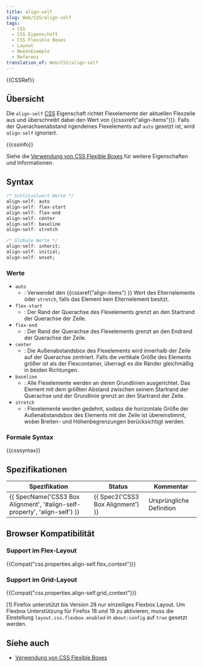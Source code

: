```yaml
---
title: align-self
slug: Web/CSS/align-self
tags:
  - CSS
  - CSS Eigenschaft
  - CSS Flexible Boxes
  - Layout
  - NeedsExample
  - Referenz
translation_of: Web/CSS/align-self
---
```

{{CSSRef}}

## Übersicht

Die `align-self` [CSS](/de/docs/Web/CSS "CSS") Eigenschaft richtet Flexelemente der aktuellen Flexzeile aus und überschreibt dabei den Wert von {{cssxref("align-items")}}. Falls der Querachsenabstand irgendeines Flexelements auf `auto` gesetzt ist, wird `align-self` ignoriert.

{{cssinfo}}

Siehe die [Verwendung von CSS Flexible Boxes](/de/docs/Web/Guide/CSS/Flexible_boxes) für weitere Eigenschaften und Informationen.

## Syntax

```css
/* Schlüsselwort Werte */
align-self: auto
align-self: flex-start
align-self: flex-end
align-self: center
align-self: baseline
align-self: stretch

/* Globale Werte */
align-self: inherit;
align-self: initial;
align-self: unset;
```

### Werte

- `auto`
  - : Verwendet den {{cssxref("align-items") }} Wert des Elternelements oder `stretch`, falls das Element kein Elternelement besitzt.
- `flex-start`
  - : Der Rand der Querachse des Flexelements grenzt an den Startrand der Querachse der Zeile.
- `flex-end`
  - : Der Rand der Querachse des Flexelements grenzt an den Endrand der Querachse der Zeile.
- `center`
  - : Die Außenabstandsbox des Flexelements wird innerhalb der Zeile auf der Querachse zentriert. Falls die vertikale Größe des Elements größer ist als der Flexcontainer, überragt es die Ränder gleichmäßig in beiden Richtungen.
- `baseline`
  - : Alle Flexelemente werden an deren Grundlinien ausgerichtet. Das Element mit dem größten Abstand zwischen seinem Startrand der Querachse und der Grundlinie grenzt an den Startrand der Zeile.
- `stretch`
  - : Flexelemente werden gedehnt, sodass die horizontale Größe der Außenabstandsbox des Elements mit der Zeile ist übereinstimmt, wobei Breiten- und Höhenbegrenzungen berücksichtigt werden.

### Formale Syntax

{{csssyntax}}

## Spezifikationen

| Spezifikation                                                                                        | Status                                       | Kommentar                |
| ---------------------------------------------------------------------------------------------------- | -------------------------------------------- | ------------------------ |
| {{ SpecName('CSS3 Box Alignment', '#align-self-property', 'align-self') }} | {{ Spec2('CSS3 Box Alignment') }} | Ursprüngliche Definition |

## Browser Kompatibilität

### Support im Flex-Layout

{{Compat("css.properties.align-self.flex_context")}}

### Support im Grid-Layout

{{Compat("css.properties.align-self.grid_context")}}

\[1] Firefox unterstützt bis Version 28 nur einzeiliges Flexbox Layout. Um Flexbox Unterstützung für Firefox 18 und 19 zu aktivieren, muss die Einstellung `layout.css.flexbox.enabled` in `about:config` auf `true` gesetzt werden.

## Siehe auch

- [Verwendung von CSS Flexible Boxes](/de/docs/Web/Guide/CSS/Flexible_boxes "CSS/Using_CSS_flexible_boxes")
